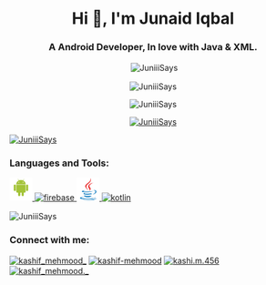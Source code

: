 <h1 align="center">Hi 👋, I'm Junaid Iqbal</h1>
<h3 align="center">A Android Developer, In love with Java & XML.</h3>

<p align="center">&nbsp;<img align="center" src="https://github-readme-stats.vercel.app/api?username=JuniiiSays&show_icons=true&locale=en" alt="JuniiiSays" /></p>
<p align="center"><img align="center" src="https://github-readme-stats.vercel.app/api/top-langs?username=JuniiiSays&show_icons=true&locale=en&layout=compact" alt="JuniiiSays" /></p>

<p align="center"> <img src="https://komarev.com/ghpvc/?username=JuniiiSays&label=Profile%20views&color=0e75b6&style=flat" alt="JuniiiSays" /> </p>

<p align="center"> <a href="https://github.com/ryo-ma/github-profile-trophy"><img src="https://github-profile-trophy.vercel.app/?username=JuniiiSays" alt="JuniiiSays" /></a> </p>

<p align="left"> <a href="https://twitter.com/JuniiiSays" target="blank"><img src="https://img.shields.io/twitter/follow/JuniiiSays?logo=twitter&style=for-the-badge" alt="JuniiiSays" /></a> </p>

<h3 align="left">Languages and Tools:</h3>
<p align="left"> <a href="https://developer.android.com" target="_blank"> <img src="https://raw.githubusercontent.com/devicons/devicon/master/icons/android/android-original-wordmark.svg" alt="android" width="40" height="40"/> </a>
<a href="https://firebase.google.com/" target="_blank"> <img src="https://www.vectorlogo.zone/logos/firebase/firebase-icon.svg" alt="firebase" width="40" height="40"/> </a>
  <a href="https://www.java.com" target="_blank"> <img src="https://raw.githubusercontent.com/devicons/devicon/master/icons/java/java-original.svg" alt="java" width="40" height="40"/> </a>
  <a href="https://kotlinlang.org" target="_blank"> <img src="https://www.vectorlogo.zone/logos/kotlinlang/kotlinlang-icon.svg" alt="kotlin" width="40" height="40"/> </a>

<p><img align="center" src="https://github-readme-streak-stats.herokuapp.com/?user=JuniiiSays&" alt="JuniiiSays" /></p>


<!-- Contact Me:START -->

<h3 align="left">Connect with me:</h3>
<p align="left">
<a href="https://twitter.com/JuniiiSays" target="blank"><img align="center" src="https://raw.githubusercontent.com/rahuldkjain/github-profile-readme-generator/master/src/images/icons/Social/twitter.svg" alt="kashif_mehmood_" height="30" width="40" /></a>
<a href="https://www.linkedin.com/in/juniiisays/" target="blank"><img align="center" src="https://raw.githubusercontent.com/rahuldkjain/github-profile-readme-generator/master/src/images/icons/Social/linked-in-alt.svg" alt="kashif-mehmood" height="30" width="40" /></a>
<a href="https://fb.com/JuniiiSays" target="blank"><img align="center" src="https://raw.githubusercontent.com/rahuldkjain/github-profile-readme-generator/master/src/images/icons/Social/facebook.svg" alt="kashi.m.456" height="30" width="40" /></a>
<a href="https://instagram.com/juniiisays" target="blank"><img align="center" src="https://raw.githubusercontent.com/rahuldkjain/github-profile-readme-generator/master/src/images/icons/Social/instagram.svg" alt="kashif_mehmood._" height="30" width="40" /></a>
</p>

<!-- Contact Me:END -->
